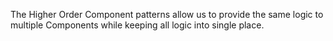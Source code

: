 The Higher Order Component patterns allow us to provide the same logic to multiple Components while keeping all logic into
single place.
